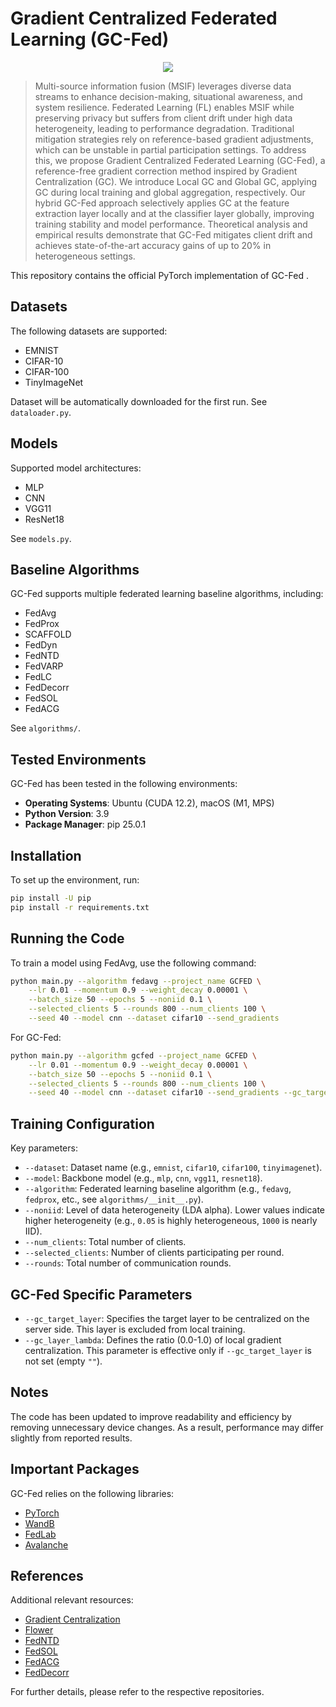 # Gradient Centralized Federated Learning (GC-Fed)
<p align="center">
        <a href="https://arxiv.org/abs/2503.13180"><img src="https://img.shields.io/badge/arXiv-2503.13180-b31c1c"></a>
</p>

>Multi-source information fusion (MSIF) leverages diverse data streams to enhance decision-making, situational awareness, and system resilience. Federated Learning (FL) enables MSIF while preserving privacy but suffers from client drift under high data heterogeneity, leading to performance degradation. Traditional mitigation strategies rely on reference-based gradient adjustments, which can be unstable in partial participation settings. To address this, we propose Gradient Centralized Federated Learning (GC-Fed), a reference-free gradient correction method inspired by Gradient Centralization (GC). We introduce Local GC and Global GC, applying GC during local training and global aggregation, respectively. Our hybrid GC-Fed approach selectively applies GC at the feature extraction layer locally and at the classifier layer globally, improving training stability and model performance. Theoretical analysis and empirical results demonstrate that GC-Fed mitigates client drift and achieves state-of-the-art accuracy gains of up to 20% in heterogeneous settings.



This repository contains the official PyTorch implementation of GC-Fed .

## Datasets

The following datasets are supported:

- EMNIST
- CIFAR-10
- CIFAR-100
- TinyImageNet

Dataset will be automatically downloaded for the first run. See `dataloader.py`.

## Models

Supported model architectures:

- MLP
- CNN
- VGG11
- ResNet18

See `models.py`.

## Baseline Algorithms

GC-Fed supports multiple federated learning baseline algorithms, including:

- FedAvg
- FedProx
- SCAFFOLD
- FedDyn
- FedNTD
- FedVARP
- FedLC
- FedDecorr
- FedSOL
- FedACG

See `algorithms/`.

## Tested Environments

GC-Fed has been tested in the following environments:

- **Operating Systems**: Ubuntu (CUDA 12.2), macOS (M1, MPS)
- **Python Version**: 3.9
- **Package Manager**: pip 25.0.1

## Installation

To set up the environment, run:

```sh
pip install -U pip
pip install -r requirements.txt
```

## Running the Code

To train a model using FedAvg, use the following command:

```sh
python main.py --algorithm fedavg --project_name GCFED \
    --lr 0.01 --momentum 0.9 --weight_decay 0.00001 \
    --batch_size 50 --epochs 5 --noniid 0.1 \
    --selected_clients 5 --rounds 800 --num_clients 100 \
    --seed 40 --model cnn --dataset cifar10 --send_gradients
```

For GC-Fed:

```sh
python main.py --algorithm gcfed --project_name GCFED \
    --lr 0.01 --momentum 0.9 --weight_decay 0.00001 \
    --batch_size 50 --epochs 5 --noniid 0.1 \
    --selected_clients 5 --rounds 800 --num_clients 100 \
    --seed 40 --model cnn --dataset cifar10 --send_gradients --gc_target_layer fc2
```

## Training Configuration

Key parameters:

- `--dataset`: Dataset name (e.g., `emnist`, `cifar10`, `cifar100`, `tinyimagenet`).
- `--model`: Backbone model (e.g., `mlp`, `cnn`, `vgg11`, `resnet18`).
- `--algorithm`: Federated learning baseline algorithm (e.g., `fedavg`, `fedprox`, etc., see `algorithms/__init__.py`).
- `--noniid`: Level of data heterogeneity (LDA alpha). Lower values indicate higher heterogeneity (e.g., `0.05` is highly heterogeneous, `1000` is nearly IID).
- `--num_clients`: Total number of clients.
- `--selected_clients`: Number of clients participating per round.
- `--rounds`: Total number of communication rounds.

## GC-Fed Specific Parameters

- `--gc_target_layer`: Specifies the target layer to be centralized on the server side. This layer is excluded from local training.
- `--gc_layer_lambda`: Defines the ratio (0.0-1.0) of local gradient centralization. This parameter is effective only if `--gc_target_layer` is not set (empty `""`).

## Notes

The code has been updated to improve readability and efficiency by removing unnecessary device changes. As a result, performance may differ slightly from reported results.

## Important Packages

GC-Fed relies on the following libraries:

- [PyTorch](https://github.com/pytorch/pytorch)
- [WandB](https://github.com/wandb/wandb)
- [FedLab](https://github.com/SMILELab-FL/FedLab)
- [Avalanche](https://github.com/ContinualAI/avalanche/)

## References

Additional relevant resources:
- [Gradient Centralization](https://github.com/Yonghongwei/Gradient-Centralization)
- [Flower](https://github.com/adap/flower)
- [FedNTD](https://github.com/Lee-Gihun/FedNTD)
- [FedSOL](https://github.com/Lee-Gihun/FedSOL)
- [FedACG](https://github.com/geehokim/FedACG)
- [FedDecorr](https://github.com/bytedance/FedDecorr)

For further details, please refer to the respective repositories.
